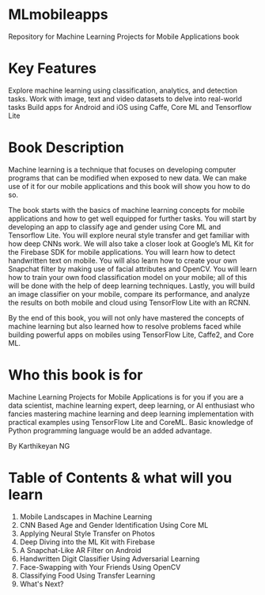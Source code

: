 # MLmobileapps
Repository for Machine Learning Projects for Mobile Applications book

# Key Features
Explore machine learning using classification, analytics, and detection tasks.
Work with image, text and video datasets to delve into real-world tasks
Build apps for Android and iOS using Caffe, Core ML and Tensorflow Lite

# Book Description
Machine learning is a technique that focuses on developing computer programs that can be modified when exposed to new data. We can make use of it for our mobile applications and this book will show you how to do so.

The book starts with the basics of machine learning concepts for mobile applications and how to get well equipped for further tasks. You will start by developing an app to classify age and gender using Core ML and Tensorflow Lite. You will explore neural style transfer and get familiar with how deep CNNs work. We will also take a closer look at Google’s ML Kit for the Firebase SDK for mobile applications. You will learn how to detect handwritten text on mobile. You will also learn how to create your own Snapchat filter by making use of facial attributes and OpenCV. You will learn how to train your own food classification model on your mobile; all of this will be done with the help of deep learning techniques. Lastly, you will build an image classifier on your mobile, compare its performance, and analyze the results on both mobile and cloud using TensorFlow Lite with an RCNN.

By the end of this book, you will not only have mastered the concepts of machine learning but also learned how to resolve problems faced while building powerful apps on mobiles using TensorFlow Lite, Caffe2, and Core ML.

# Who this book is for
Machine Learning Projects for Mobile Applications is for you if you are a data scientist, machine learning expert, deep learning, or AI enthusiast who fancies mastering machine learning and deep learning implementation with practical examples using TensorFlow Lite and CoreML. Basic knowledge of Python programming language would be an added advantage.

By Karthikeyan NG

# Table of Contents & what will you learn
1. Mobile Landscapes in Machine Learning
2. CNN Based Age and Gender Identification Using Core ML
3. Applying Neural Style Transfer on Photos
4. Deep Diving into the ML Kit with Firebase
5. A Snapchat-Like AR Filter on Android
6. Handwritten Digit Classifier Using Adversarial Learning
7. Face-Swapping with Your Friends Using OpenCV
8. Classifying Food Using Transfer Learning
9. What's Next?
